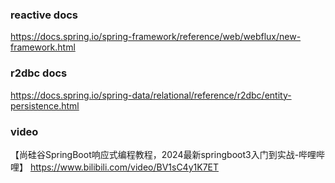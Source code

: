 ### reactive docs

https://docs.spring.io/spring-framework/reference/web/webflux/new-framework.html

### r2dbc docs

https://docs.spring.io/spring-data/relational/reference/r2dbc/entity-persistence.html

### video

【尚硅谷SpringBoot响应式编程教程，2024最新springboot3入门到实战-哔哩哔哩】 https://www.bilibili.com/video/BV1sC4y1K7ET